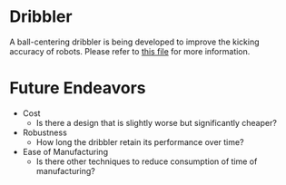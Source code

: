 # Dribbler
A ball-centering dribbler is being developed to improve the kicking accuracy of robots. Please refer to [this file](https://github.com/oonchulip97/dribbler/blob/master/Study%20of%20Material%20and%20Design%20of%20Dribbler%20Subsystem.pdf) for more information.

# Future Endeavors
  - Cost
    - Is there a design that is slightly worse but significantly cheaper?
  - Robustness
    - How long the dribbler retain its performance over time?
  - Ease of Manufacturing
    - Is there other techniques to reduce consumption of time of manufacturing?
